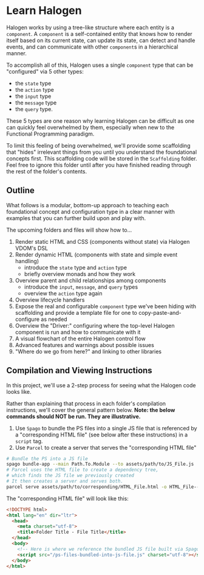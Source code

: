 # Learn Halogen

Halogen works by using a tree-like structure where each entity is a `component`. A `component` is a self-contained entity that knows how to render itself based on its current state, can update its state, can detect and handle events, and can communicate with other `component`s in a hierarchical manner.

To accomplish all of this, Halogen uses a single `component` type that can be "configured" via 5 other types:
- the `state` type
- the `action` type
- the `input` type
- the `message` type
- the `query` type.

These 5 types are one reason why learning Halogen can be difficult as one can quickly feel overwhelmed by them, especially when new to the Functional Programming paradigm.

To limit this feeling of being overwhelmed, we'll provide some scaffolding that "hides" irrelevant things from you until you understand the foundational concepts first. This scaffolding code will be stored in the `Scaffolding` folder. Feel free to ignore this folder until after you have finished reading through the rest of the folder's contents.

## Outline

What follows is a modular, bottom-up approach to teaching each foundational concept and configuration type in a clear manner with examples that you can further build upon and play with.

The upcoming folders and files will show how to...
1. Render static HTML and CSS (components without state) via Halogen VDOM's DSL
2. Render dynamic HTML (components with state and simple event handling)
    - introduce the `state` type and `action` type
    - briefly overview monads and how they work
3. Overview parent and child relationships among components
    - introduce the `input`, `message`, and `query` types
    - overview the `action` type again
4. Overview lifecycle handlers
5. Expose the real and configurable `component` type we've been hiding with scaffolding and provide a template file for one to copy-paste-and-configure as needed
6. Overview the "Driver:" configuring where the top-level Halogen component is run and how to communicate with it
7. A visual flowchart of the entire Halogen control flow
8. Advanced features and warnings about possible issues
9. "Where do we go from here?" and linking to other libraries

## Compilation and Viewing Instructions

In this project, we'll use a 2-step process for seeing what the Halogen code looks like.

Rather than explaining that process in each folder's compilation instructions, we'll cover the general pattern below. **Note: the below commands should NOT be run. They are illustrative.**

1. Use `Spago` to bundle the PS files into a single JS file that is referenced by a "corresponding HTML file" (see below after these instructions) in a `script` tag.
2. Use `Parcel` to create a server that serves the "corresponding HTML file"
```bash
# Bundle the PS into a JS file
spago bundle-app --main Path.To.Module --to assets/path/to/JS_File.js
# Parcel uses the HTML file to create a dependency tree,
# which finds the JS file we previously created
# It then creates a server and serves both.
parcel serve assets/path/to/corresponding/HTML_File.html -o HTML_File--parcelified.html --open --no-minify
```

The "corresponding HTML file" will look like this:
```html
<!DOCTYPE html>
<html lang="en" dir="ltr">
  <head>
    <meta charset="utf-8">
    <title>Folder Title - File Title</title>
  </head>
  <body>
    <!-- Here is where we reference the bundled JS file built via Spago -->
    <script src="/ps-files-bundled-into-js-file.js" charset="utf-8"></script>
  </body>
</html>

```
